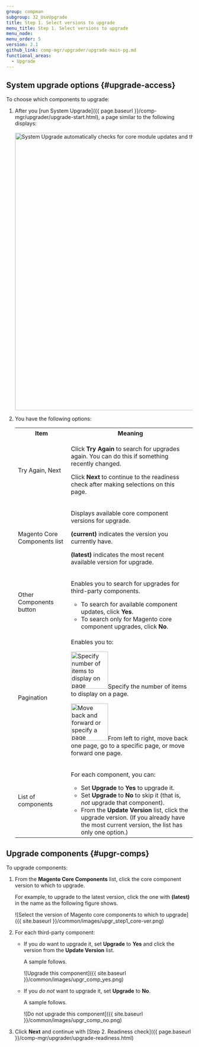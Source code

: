 ```yaml
---
group: compman
subgroup: 32_UseUpgrade
title: Step 1. Select versions to upgrade
menu_title: Step 1. Select versions to upgrade
menu_node:
menu_order: 5
version: 2.1
github_link: comp-mgr/upgrader/upgrade-main-pg.md
functional_areas:
  - Upgrade
---
```


## System upgrade options {#upgrade-access}
To choose which components to upgrade:

1.	After you [run System Upgrade]({{ page.baseurl }}/comp-mgr/upgrader/upgrade-start.html), a page similar to the following displays:<br><br>
	<img src="{{ site.baseurl }}/common/images/upgr_step1-mock.png" width="750px" alt="System Upgrade automatically checks for core module updates and third-party modules if you wish">
2.	You have the following options:
	<table>
	<tbody>
	<tr>
		<th>Item</th>
		<th>Meaning</th>
	</tr>
	<tr>
		<td><p>Try Again, Next</p></td>
		<td><p>Click <strong>Try Again</strong> to search for upgrades again. You can do this if something recently changed.</p>
			<p>Click <strong>Next</strong> to continue to the readiness check after making selections on this page.</p></td>
	</tr>
	<tr>
		<td><p>Magento Core Components list</p></td>
		<td><p>Displays available core component versions for upgrade.</p>
			<p><strong>(current)</strong> indicates the version you currently have.</p>
			<p><strong>(latest)</strong> indicates the most recent available version for upgrade.</p></td>
	</tr>
	<tr>
		<td><p>Other Components button</p></td>
		<td><p>Enables you to search for upgrades for third-party components.</p>
			<ul><li>To search for available component updates, click <strong>Yes</strong>.</li>
			<li>To search only for Magento core component upgrades, click <strong>No</strong>.</li></ul></td>
	</tr>
	<tr>
		<td><p>Pagination</p></td>
		<td><p>Enables you to:</p>
			<p><img src="{{ site.baseurl }}/common/images/cman_page_number.png" width="100px" alt="Specify number of items to display on page">Specify the number of items to display on a page.</p>
			<p><img src="{{ site.baseurl }}/common/images/cman_page_move.png" width="100px" alt="Move back and forward or specify a page number">From left to right, move back one page, go to a specific page, or move forward one page.</p></td>
	</tr>
	<tr>
		<td><p>List of components</p></td>
		<td><p>For each component, you can:</p>
			<ul><li>Set <strong>Upgrade</strong> to <strong>Yes</strong> to upgrade it.</li>
				<li>Set <strong>Upgrade</strong> to <strong>No</strong> to skip it (that is, <em>not</em> upgrade that component).</li>
				<li>From the <strong>Update Version</strong> list, click the upgrade version. (If you already have the most current version, the list has only one option.)</li></ul>
				</td>
	</tr>
	
	</tbody>
	</table>

## Upgrade components {#upgr-comps}
To upgrade components:

1.	From the **Magento Core Components** list, click the core component version to which to upgrade.

	For example, to upgrade to the latest version, click the one with **(latest)** in the name as the following figure shows.

	![Select the version of Magento core components to which to upgrade]({{ site.baseurl }}/common/images/upgr_step1_core-ver.png)

2.	For each third-party component:

	*	If you *do* want to upgrade it, set **Upgrade** to **Yes** and click the version from the **Update Version** list.

		A sample follows.

		![Upgrade this component]({{ site.baseurl }}/common/images/upgr_comp_yes.png)

	*	If you *do not* want to upgrade it, set **Upgrade** to **No**.

		A sample follows.

		![Do not upgrade this component]({{ site.baseurl }}/common/images/upgr_comp_no.png)

3.	Click **Next** and continue with [Step 2. Readiness check]({{ page.baseurl }}/comp-mgr/upgrader/upgrade-readiness.html)
